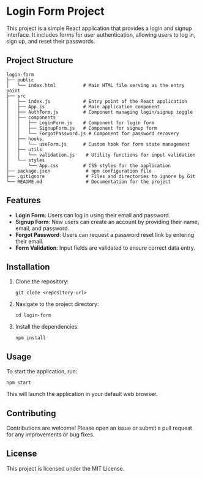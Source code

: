 # Login Form Project

This project is a simple React application that provides a login and signup interface. It includes forms for user authentication, allowing users to log in, sign up, and reset their passwords.

## Project Structure

```
login-form
├── public
│   └── index.html          # Main HTML file serving as the entry point
├── src
│   ├── index.js            # Entry point of the React application
│   ├── App.js              # Main application component
│   ├── AuthForm.js         # Component managing login/signup toggle
│   ├── components
│   │   ├── LoginForm.js    # Component for login form
│   │   ├── SignupForm.js   # Component for signup form
│   │   └── ForgotPassword.js # Component for password recovery
│   ├── hooks
│   │   └── useForm.js      # Custom hook for form state management
│   ├── utils
│   │   └── validation.js    # Utility functions for input validation
│   └── styles
│       └── App.css         # CSS styles for the application
├── package.json             # npm configuration file
├── .gitignore               # Files and directories to ignore by Git
└── README.md                # Documentation for the project
```

## Features

- **Login Form**: Users can log in using their email and password.
- **Signup Form**: New users can create an account by providing their name, email, and password.
- **Forgot Password**: Users can request a password reset link by entering their email.
- **Form Validation**: Input fields are validated to ensure correct data entry.

## Installation

1. Clone the repository:
   ```
   git clone <repository-url>
   ```
2. Navigate to the project directory:
   ```
   cd login-form
   ```
3. Install the dependencies:
   ```
   npm install
   ```

## Usage

To start the application, run:
```
npm start
```
This will launch the application in your default web browser.

## Contributing

Contributions are welcome! Please open an issue or submit a pull request for any improvements or bug fixes.

## License

This project is licensed under the MIT License.